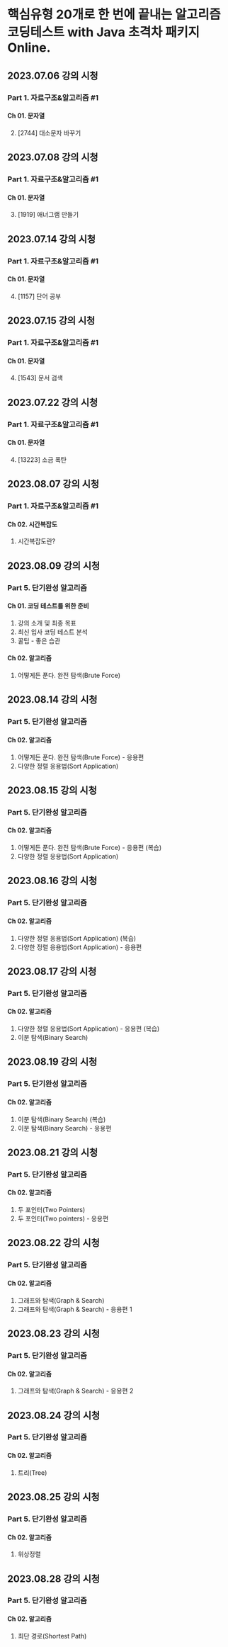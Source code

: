 # 핵심유형 20개로 한 번에 끝내는 알고리즘 코딩테스트 with Java 초격차 패키지 Online.

## 2023.07.06 강의 시청

### Part 1. 자료구조&알고리즘 #1

#### Ch 01. 문자열

2. [2744] 대소문자 바꾸기

## 2023.07.08 강의 시청

### Part 1. 자료구조&알고리즘 #1

#### Ch 01. 문자열

3. [1919] 애너그램 만들기

## 2023.07.14 강의 시청

### Part 1. 자료구조&알고리즘 #1

#### Ch 01. 문자열

4. [1157] 단어 공부

## 2023.07.15 강의 시청

### Part 1. 자료구조&알고리즘 #1

#### Ch 01. 문자열

4. [1543] 문서 검색

## 2023.07.22 강의 시청

### Part 1. 자료구조&알고리즘 #1

#### Ch 01. 문자열

4. [13223] 소금 폭탄

## 2023.08.07 강의 시청

### Part 1. 자료구조&알고리즘 #1

#### Ch 02. 시간복잡도

1. 시간복잡도란?

## 2023.08.09 강의 시청

### Part 5. 단기완성 알고리즘

#### Ch 01. 코딩 테스트를 위한 준비

1. 강의 소개 및 최종 목표
2. 최신 입사 코딩 테스트 분석
3. 꿀팁 - 좋은 습관

#### Ch 02. 알고리즘

1. 어떻게든 푼다. 완전 탐색(Brute Force)

## 2023.08.14 강의 시청

### Part 5. 단기완성 알고리즘

#### Ch 02. 알고리즘

1. 어떻게든 푼다. 완전 탐색(Brute Force) - 응용편
2. 다양한 정렬 응용법(Sort Application)

## 2023.08.15 강의 시청

### Part 5. 단기완성 알고리즘

#### Ch 02. 알고리즘

1. 어떻게든 푼다. 완전 탐색(Brute Force) - 응용편 (복습)
2. 다양한 정렬 응용법(Sort Application)

## 2023.08.16 강의 시청

### Part 5. 단기완성 알고리즘

#### Ch 02. 알고리즘

1. 다양한 정렬 응용법(Sort Application) (복습)
2. 다양한 정렬 응용법(Sort Application) - 응용편

## 2023.08.17 강의 시청

### Part 5. 단기완성 알고리즘

#### Ch 02. 알고리즘

1. 다양한 정렬 응용법(Sort Application) - 응용편 (복습)
2. 이분 탐색(Binary Search)

## 2023.08.19 강의 시청

### Part 5. 단기완성 알고리즘

#### Ch 02. 알고리즘

1. 이분 탐색(Binary Search) (복습)
2. 이분 탐색(Binary Search) - 응용편

## 2023.08.21 강의 시청

### Part 5. 단기완성 알고리즘

#### Ch 02. 알고리즘

1. 두 포인터(Two Pointers)
2. 두 포인터(Two pointers) - 응용편

## 2023.08.22 강의 시청

### Part 5. 단기완성 알고리즘

#### Ch 02. 알고리즘

1. 그래프와 탐색(Graph & Search)
2. 그래프와 탐색(Graph & Search) - 응용편 1

## 2023.08.23 강의 시청

### Part 5. 단기완성 알고리즘

#### Ch 02. 알고리즘

1. 그래프와 탐색(Graph & Search) - 응용편 2

## 2023.08.24 강의 시청

### Part 5. 단기완성 알고리즘

#### Ch 02. 알고리즘

1. 트리(Tree)

## 2023.08.25 강의 시청

### Part 5. 단기완성 알고리즘

#### Ch 02. 알고리즘

1. 위상정렬

## 2023.08.28 강의 시청

### Part 5. 단기완성 알고리즘

#### Ch 02. 알고리즘

1. 최단 경로(Shortest Path)

